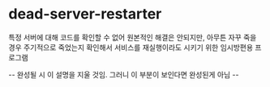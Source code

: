 # dead-server-restarter
특정 서버에 대해 코드를 확인할 수 없어 원본적인 해결은 안되지만, 아무튼 자꾸 죽을 경우 주기적으로 죽었는지 확인해서 서비스를 재실행이라도 시키기 위한 임시방편용 프로그램

-- 완성될 시 이 설명을 지울 것임. 그러니 이 부분이 보인다면 완성된게 아님 --
